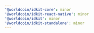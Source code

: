 ```yaml
---
'@worldcoin/idkit-core': minor
'@worldcoin/idkit-react-native': minor
'@worldcoin/idkit': minor
'@worldcoin/idkit-standalone': minor
---
```

